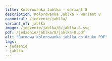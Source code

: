 ```yaml
---
title: Kolorowanka Jablka - wariant 8
description: Kolorowanka Jablka - wariant 8
canonical: /jedzenie/jablka/
variant_of: jablka
image: /jedzenie/jablka/8/jablka-8.svg
pdf: /jedzenie/jablka/8/jablka-8.pdf
alt: "Darmowa kolorowanka jablka do druku PDF"
tags:
- jedzenie
- jablka
---
```


